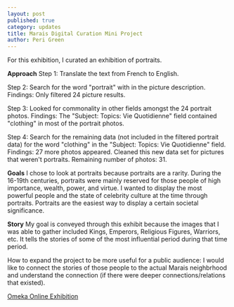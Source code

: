 ```yaml
---
layout: post
published: true
category: updates
title: Marais Digital Curation Mini Project
author: Peri Green
---
```


For this exhibition, I curated an exhibition of portraits.

**Approach**
Step 1: Translate the text from French to English.

Step 2: Search for the word "portrait" with in the picture description.
Findings: Only filtered 24 picture results. 

Step 3: Looked for commonality in other fields amongst the 24 portrait photos.
Findings: The "Subject: Topics: Vie Quotidienne" field contained "clothing" in most of the portrait photos. 

Step 4: Search for the remaining data (not included in the filtered portrait data) for the word "clothing" in the "Subject: Topics: Vie Quotidienne" field. 
Findings: 27 more photos appeared. Cleaned this new data set for pictures that weren't portraits. Remaining number of photos: 31. 

**Goals**
I chose to look at portraits because portraits are a rarity. During the 16-19th centuries, portraits were mainly reserved for those people of high importance, wealth, power, and virtue. I wanted to display the most powerful people and the state of celebrity culture at the time through portraits. Portraits are the easiest way to display a certain societal significance.

**Story**
My goal is conveyed through this exhibit because the images that I was able to gather included Kings, Emperors, Religious Figures, Warriors, etc. It tells the stories of some of the most influential period during that time period.


How to expand the project to be more useful for a public audience:
I would like to connect the stories of those people to the actual Marais neighbrhood and understand the connection (if there were deeper connections/relations that existed).


[Omeka Online Exhibition](https://maraisdigitalcuration.omeka.net/collections/browse)